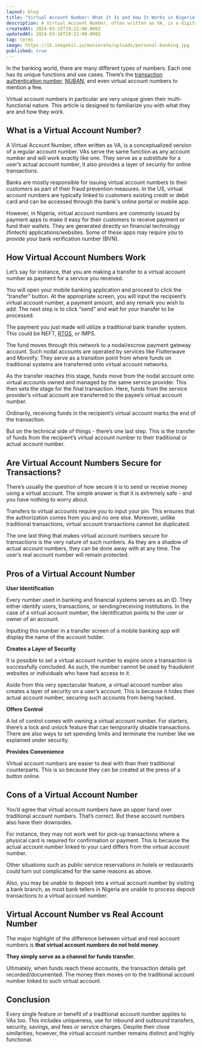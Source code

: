 ```yaml
---
layout: blog
title: "Virtual Account Number: What It Is and How It Works in Nigeria"
description: A Virtual Account Number, often written as VA, is a digital or conceptualised version of a regular account number. VAs serve the same function as any account number and will work exactly like one. They are generated directly on financial technology (fintech) applications/websites.
createdAt: 2024-03-15T19:22:00.000Z
updatedAt: 2024-03-16T19:22:00.000Z
tag: terms
image: https://ik.imagekit.io/monierate/uploads/personal-banking.jpg
published: true
---
```

In the banking world, there are many different types of numbers. Each one has its unique functions and use cases. There’s the [transaction authentication number](https://monierate.com/blog/transaction-authentication-number-what-it-is-and-how-it-works), [NUBAN](https://monierate.com/blog/nuban-what-it-is-and-how-to-get-yours), and even virtual account numbers to mention a few. 

Virtual account numbers in particular are very unique given their multi-functional nature. This article is designed to familiarize you with what they are and how they work. 


## What is a Virtual Account Number?

A Virtual Account Number, often written as VA, is a conceptualized version of a regular account number. VAs serve the same function as any account number and will work exactly like one. They serve as a substitute for a user’s actual account number, it also provides a layer of security for online transactions.

Banks are mostly responsible for issuing virtual account numbers to their customers as part of their fraud prevention measures. In the US, virtual account numbers are typically linked to customers existing credit or debit card and can be accessed through the bank's online portal or mobile app.

However, in Nigeria, virtual account numbers are commonly issued by payment apps to make it easy for their customers to receive payment or fund their wallets. They are generated directly on financial technology (fintech) applications/websites. Some of these apps may require you to provide your bank verification number (BVN).


## How Virtual Account Numbers Work

Let’s say for instance, that you are making a transfer to a virtual account number as payment for a service you received. 

You will open your mobile banking application and proceed to click the “transfer” button. At the appropriate screen, you will input the recipient’s virtual account number, a payment amount, and any remark you wish to add. The next step is to click “send” and wait for your transfer to be processed.

The payment you just made will utilize a traditional bank transfer system. This could be NEFT, [RTGS](https://monierate.com/blog/real-time-gross-settlement-system-rtgs-what-is-it-and-how-it-works), or IMPS.

The fund moves through this network to a nodal/escrow payment gateway account. Such nodal accounts are operated by services like Flutterwave and Monnify. They serve as a transition point from where funds on traditional systems are transferred onto virtual account networks. 

As the transfer reaches this stage, funds move from the nodal account onto virtual accounts owned and managed by the same service provider. This then sets the stage for the final transaction. Here, funds from the service provider’s virtual account are transferred to the payee’s virtual account number. 

Ordinarily, receiving funds in the recipient’s virtual account marks the end of the transaction. 

But on the technical side of things - there’s one last step. This is the transfer of funds from the recipient’s virtual account number to their traditional or actual account number. 

## Are Virtual Account Numbers Secure for Transactions?

There’s usually the question of how secure it is to send or receive money using a virtual account. The simple answer is that it is extremely safe - and you have nothing to worry about. 

Transfers to virtual accounts require you to input your pin. This ensures that the authorization comes from you and no one else. Moreover, unlike traditional transactions, virtual account transactions cannot be duplicated. 

The one last thing that makes virtual account numbers secure for transactions is the very nature of such numbers. As they are a shadow of actual account numbers, they can be done away with at any time.  The user’s real account number will remain protected. 


## Pros of a Virtual Account Number

**User Identification**

Every number used in banking and financial systems serves as an ID. They either identify users, transactions, or sending/receiving institutions. In the case of a virtual account number, the identification points to the user or owner of an account. 

Inputting this number in a transfer screen of a mobile banking app will display the name of the account holder. 

**Creates a Layer of Security**

It is possible to set a virtual account number to expire once a transaction is successfully concluded. As such, the number cannot be used by fraudulent websites or individuals who have had access to it. 

Aside from this very spectacular feature, a virtual account number also creates a layer of security on a user’s account. This is because it hides their actual account number, securing such accounts from being hacked. 

**Offers Control**

A lot of control comes with owning a virtual account number. For starters, there’s a lock and unlock feature that can temporarily disable transactions. There are also ways to set spending limits and terminate the number like we explained under security. 

**Provides Convenience**

Virtual account numbers are easier to deal with than their traditional counterparts. This is so because they can be created at the press of a button online.


## Cons of a Virtual Account Number 

You’d agree that virtual account numbers have an upper hand over traditional account numbers. That’s correct. But these account numbers also have their downsides. 

For instance, they may not work well for pick-up transactions where a physical card is required for confirmation or payment. This is because the actual account number linked to your card differs from the virtual account number.

Other situations such as public service reservations in hotels or restaurants could turn out complicated for the same reasons as above.

Also, you may be unable to deposit into a virtual account number by visiting a bank branch, as most bank tellers in Nigeria are unable to process deposit transactions to a virtual account number.


## Virtual Account Number vs Real Account Number

The major highlight of the difference between virtual and real account numbers is **that virtual account numbers do not hold money**. 

**They simply serve as a channel for funds transfer.** 

Ultimately, when funds reach these accounts, the transaction details get recorded/documented. The money then moves on to the traditional account number linked to such virtual account.

## Conclusion

Every single feature or benefit of a traditional account number applies to VAs too. This includes uniqueness, use for inbound and outbound transfers, security, savings, and fees or service charges. Despite their close similarities, however, the virtual account number remains distinct and highly functional.
